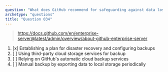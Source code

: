 ```yaml
---
question: "What does GitHub recommend for safeguarding against data loss in GitHub Enterprise Server?"
archetype: "questions"
title: "Question 034"
---
```


> https://docs.github.com/en/enterprise-server@latest/admin/overview/about-github-enterprise-server
1. [x] Establishing a plan for disaster recovery and configuring backups
1. [ ] Using third-party cloud storage services for backup
1. [ ] Relying on GitHub's automatic cloud backup services
1. [ ] Manual backup by exporting data to local storage periodically
